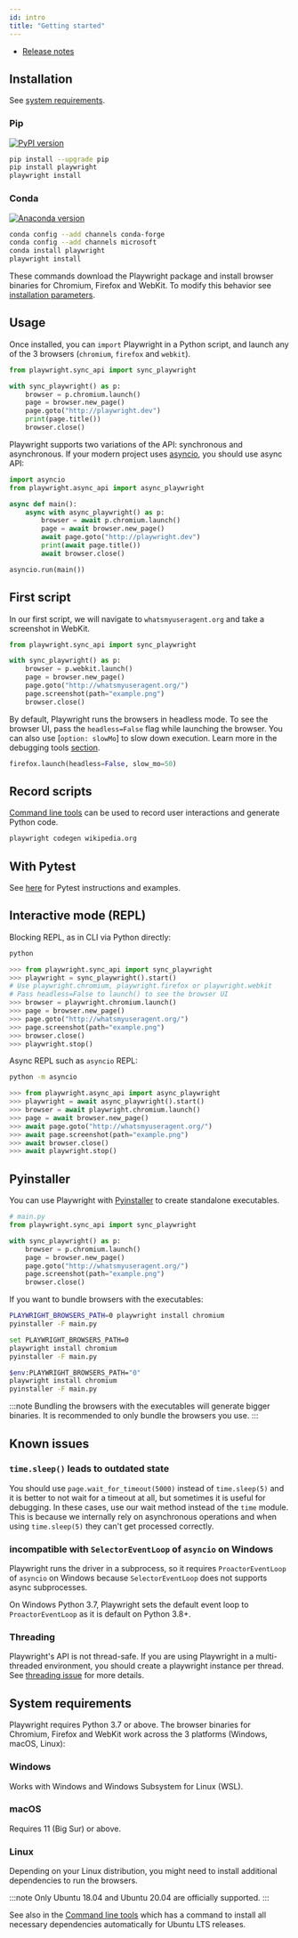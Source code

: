 ```yaml
---
id: intro
title: "Getting started"
---
```


<!-- TOC -->

- [Release notes](./release-notes.md)

## Installation

See [system requirements](#system-requirements).

### Pip

[![PyPI version](https://badge.fury.io/py/playwright.svg)](https://pypi.python.org/pypi/playwright/)

```bash
pip install --upgrade pip
pip install playwright
playwright install
```

### Conda

[![Anaconda version](https://img.shields.io/conda/v/microsoft/playwright)](https://anaconda.org/Microsoft/playwright)

```bash
conda config --add channels conda-forge
conda config --add channels microsoft
conda install playwright
playwright install
```

These commands download the Playwright package and install browser binaries for Chromium, Firefox and WebKit. To modify this behavior see [installation parameters](./browsers.md#installing-browsers).

## Usage

Once installed, you can `import` Playwright in a Python script, and launch any of the 3 browsers (`chromium`, `firefox` and `webkit`).

```py
from playwright.sync_api import sync_playwright

with sync_playwright() as p:
    browser = p.chromium.launch()
    page = browser.new_page()
    page.goto("http://playwright.dev")
    print(page.title())
    browser.close()
```

Playwright supports two variations of the API: synchronous and asynchronous. If your modern project uses [asyncio](https://docs.python.org/3/library/asyncio.html), you should use async API:

```py
import asyncio
from playwright.async_api import async_playwright

async def main():
    async with async_playwright() as p:
        browser = await p.chromium.launch()
        page = await browser.new_page()
        await page.goto("http://playwright.dev")
        print(await page.title())
        await browser.close()

asyncio.run(main())
```

## First script

In our first script, we will navigate to `whatsmyuseragent.org` and take a screenshot in WebKit.

```py
from playwright.sync_api import sync_playwright

with sync_playwright() as p:
    browser = p.webkit.launch()
    page = browser.new_page()
    page.goto("http://whatsmyuseragent.org/")
    page.screenshot(path="example.png")
    browser.close()
```

By default, Playwright runs the browsers in headless mode. To see the browser UI, pass the `headless=False` flag while launching the browser. You can also use [`option: slowMo`] to slow down execution. Learn more in the debugging tools [section](./debug.md).

```py
firefox.launch(headless=False, slow_mo=50)
```

## Record scripts

[Command line tools](./cli.md) can be used to record user interactions and generate Python code.

```bash
playwright codegen wikipedia.org
```

## With Pytest

See [here](./test-runners.md) for Pytest instructions and examples.

## Interactive mode (REPL)

Blocking REPL, as in CLI via Python directly:

```bash
python
```

```py
>>> from playwright.sync_api import sync_playwright
>>> playwright = sync_playwright().start()
# Use playwright.chromium, playwright.firefox or playwright.webkit
# Pass headless=False to launch() to see the browser UI
>>> browser = playwright.chromium.launch()
>>> page = browser.new_page()
>>> page.goto("http://whatsmyuseragent.org/")
>>> page.screenshot(path="example.png")
>>> browser.close()
>>> playwright.stop()
```

Async REPL such as `asyncio` REPL:

```bash
python -m asyncio
```

```py
>>> from playwright.async_api import async_playwright
>>> playwright = await async_playwright().start()
>>> browser = await playwright.chromium.launch()
>>> page = await browser.new_page()
>>> await page.goto("http://whatsmyuseragent.org/")
>>> await page.screenshot(path="example.png")
>>> await browser.close()
>>> await playwright.stop()
```

## Pyinstaller

You can use Playwright with [Pyinstaller](https://www.pyinstaller.org/) to create standalone executables.

```py
# main.py
from playwright.sync_api import sync_playwright

with sync_playwright() as p:
    browser = p.chromium.launch()
    page = browser.new_page()
    page.goto("http://whatsmyuseragent.org/")
    page.screenshot(path="example.png")
    browser.close()
```

If you want to bundle browsers with the executables:

```bash bash-flavor=bash
PLAYWRIGHT_BROWSERS_PATH=0 playwright install chromium
pyinstaller -F main.py
```

```bash bash-flavor=batch
set PLAYWRIGHT_BROWSERS_PATH=0
playwright install chromium
pyinstaller -F main.py
```

```bash bash-flavor=powershell
$env:PLAYWRIGHT_BROWSERS_PATH="0"
playwright install chromium
pyinstaller -F main.py
```

:::note
Bundling the browsers with the executables will generate bigger binaries.
It is recommended to only bundle the browsers you use.
:::

## Known issues

### `time.sleep()` leads to outdated state

You should use `page.wait_for_timeout(5000)` instead of `time.sleep(5)` and it is better to not wait for a timeout at all, but sometimes it is useful for debugging. In these cases, use our wait method instead of the `time` module. This is because we internally rely on asynchronous operations and when using `time.sleep(5)` they can't get processed correctly.


### incompatible with `SelectorEventLoop` of `asyncio` on Windows

Playwright runs the driver in a subprocess, so it requires `ProactorEventLoop` of `asyncio` on Windows because `SelectorEventLoop` does not supports async subprocesses.

On Windows Python 3.7, Playwright sets the default event loop to `ProactorEventLoop` as it is default on Python 3.8+.

### Threading

Playwright's API is not thread-safe. If you are using Playwright in a multi-threaded environment, you should create a playwright instance per thread. See [threading issue](https://github.com/microsoft/playwright-python/issues/623) for more details.


## System requirements

Playwright requires Python 3.7 or above. The browser binaries for Chromium,
Firefox and WebKit work across the 3 platforms (Windows, macOS, Linux):

### Windows

Works with Windows and Windows Subsystem for Linux (WSL).

### macOS

Requires 11 (Big Sur) or above.

### Linux

Depending on your Linux distribution, you might need to install additional
dependencies to run the browsers.

:::note
Only Ubuntu 18.04 and Ubuntu 20.04 are officially supported.
:::

See also in the [Command line tools](./cli.md#install-system-dependencies)
which has a command to install all necessary dependencies automatically for Ubuntu
LTS releases.
